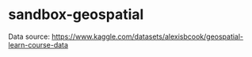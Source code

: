 # sandbox-geospatial

Data source: https://www.kaggle.com/datasets/alexisbcook/geospatial-learn-course-data